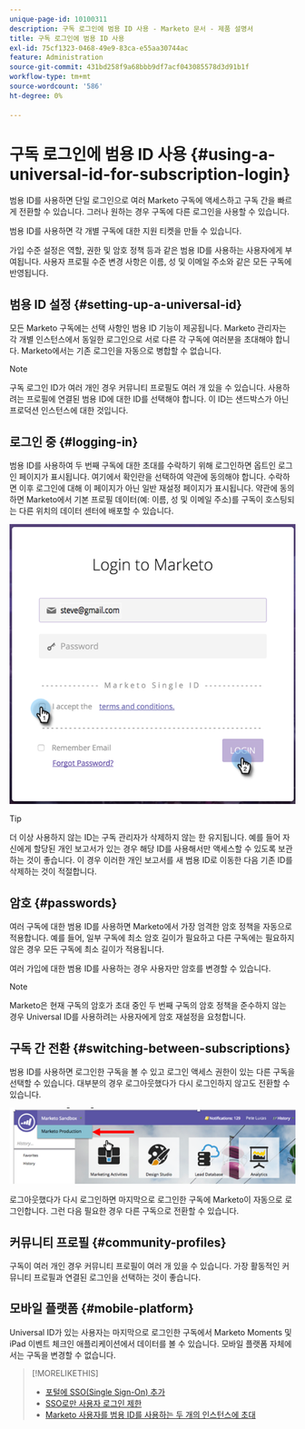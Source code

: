 ```yaml
---
unique-page-id: 10100311
description: 구독 로그인에 범용 ID 사용 - Marketo 문서 - 제품 설명서
title: 구독 로그인에 범용 ID 사용
exl-id: 75cf1323-0468-49e9-83ca-e55aa30744ac
feature: Administration
source-git-commit: 431bd258f9a68bbb9df7acf043085578d3d91b1f
workflow-type: tm+mt
source-wordcount: '586'
ht-degree: 0%

---
```


# 구독 로그인에 범용 ID 사용 {#using-a-universal-id-for-subscription-login}

범용 ID를 사용하면 단일 로그인으로 여러 Marketo 구독에 액세스하고 구독 간을 빠르게 전환할 수 있습니다. 그러나 원하는 경우 구독에 다른 로그인을 사용할 수 있습니다.

범용 ID를 사용하면 각 개별 구독에 대한 지원 티켓을 만들 수 있습니다.

가입 수준 설정은 역할, 권한 및 암호 정책 등과 같은 범용 ID를 사용하는 사용자에게 부여됩니다. 사용자 프로필 수준 변경 사항은 이름, 성 및 이메일 주소와 같은 모든 구독에 반영됩니다.

## 범용 ID 설정 {#setting-up-a-universal-id}

모든 Marketo 구독에는 선택 사항인 범용 ID 기능이 제공됩니다. Marketo 관리자는 각 개별 인스턴스에서 동일한 로그인으로 서로 다른 각 구독에 여러분을 초대해야 합니다. Marketo에서는 기존 로그인을 자동으로 병합할 수 없습니다.

>[!NOTE]
>
>구독 로그인 ID가 여러 개인 경우 커뮤니티 프로필도 여러 개 있을 수 있습니다. 사용하려는 프로필에 연결된 범용 ID에 대한 ID를 선택해야 합니다. 이 ID는 샌드박스가 아닌 프로덕션 인스턴스에 대한 것입니다.

## 로그인 중 {#logging-in}

범용 ID를 사용하여 두 번째 구독에 대한 초대를 수락하기 위해 로그인하면 옵트인 로그인 페이지가 표시됩니다. 여기에서 확인란을 선택하여 약관에 동의해야 합니다. 수락하면 이후 로그인에 대해 이 페이지가 아닌 일반 재설정 페이지가 표시됩니다. 약관에 동의하면 Marketo에서 기본 프로필 데이터(예: 이름, 성 및 이메일 주소)를 구독이 호스팅되는 다른 위치의 데이터 센터에 배포할 수 있습니다.

![](assets/new-login-reduced-hands-name.png)

>[!TIP]
>
>더 이상 사용하지 않는 ID는 구독 관리자가 삭제하지 않는 한 유지됩니다. 예를 들어 자신에게 할당된 개인 보고서가 있는 경우 해당 ID를 사용해서만 액세스할 수 있도록 보관하는 것이 좋습니다. 이 경우 이러한 개인 보고서를 새 범용 ID로 이동한 다음 기존 ID를 삭제하는 것이 적절합니다.

## 암호 {#passwords}

여러 구독에 대한 범용 ID를 사용하면 Marketo에서 가장 엄격한 암호 정책을 자동으로 적용합니다. 예를 들어, 일부 구독에 최소 암호 길이가 필요하고 다른 구독에는 필요하지 않은 경우 모든 구독에 최소 길이가 적용됩니다.

여러 가입에 대한 범용 ID를 사용하는 경우 사용자만 암호를 변경할 수 있습니다.

>[!NOTE]
>
>Marketo은 현재 구독의 암호가 초대 중인 두 번째 구독의 암호 정책을 준수하지 않는 경우 Universal ID를 사용하려는 사용자에게 암호 재설정을 요청합니다.

## 구독 간 전환 {#switching-between-subscriptions}

범용 ID를 사용하면 로그인한 구독을 볼 수 있고 로그인 액세스 권한이 있는 다른 구독을 선택할 수 있습니다. 대부분의 경우 로그아웃했다가 다시 로그인하지 않고도 전환할 수 있습니다.

![](assets/image2016-11-3-15-3a10-3a16.png)

로그아웃했다가 다시 로그인하면 마지막으로 로그인한 구독에 Marketo이 자동으로 로그인합니다. 그런 다음 필요한 경우 다른 구독으로 전환할 수 있습니다.

## 커뮤니티 프로필 {#community-profiles}

구독이 여러 개인 경우 커뮤니티 프로필이 여러 개 있을 수 있습니다. 가장 활동적인 커뮤니티 프로필과 연결된 로그인을 선택하는 것이 좋습니다.

## 모바일 플랫폼 {#mobile-platform}

Universal ID가 있는 사용자는 마지막으로 로그인한 구독에서 Marketo Moments 및 iPad 이벤트 체크인 애플리케이션에서 데이터를 볼 수 있습니다. 모바일 플랫폼 자체에서는 구독을 변경할 수 없습니다.

>[!MORELIKETHIS]
>
>* [포털에 SSO(Single Sign-On) 추가](/help/marketo/product-docs/administration/additional-integrations/add-single-sign-on-to-a-portal.md)
>* [SSO로만 사용자 로그인 제한](/help/marketo/product-docs/administration/additional-integrations/restrict-user-login-to-sso-only.md)
>* [Marketo 사용자를 범용 ID를 사용하는 두 개의 인스턴스에 초대](https://nation.marketo.com/t5/Knowledgebase/Inviting-Marketo-Users-to-Two-Instances-with-Universal-ID-UID/ta-p/251122)
